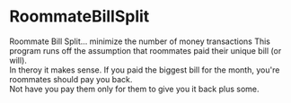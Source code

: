 # RoommateBillSplit
Roommate Bill Split... minimize the number of money transactions
This program runs off the assumption that roommates paid their unique bill (or will).  
In theroy it makes sense.  If you paid the biggest bill for the month, you're roommates should pay you back.  
Not have you pay them only for them to give you it back plus some.

